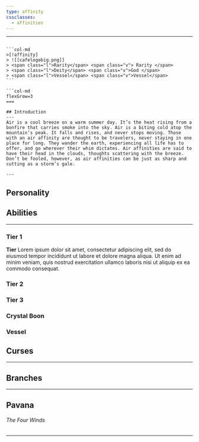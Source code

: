 ```yaml
---
type: affinity
cssclasses:
  - affinities
---
```


---

````col

```col-md
>[!affinity]
> ![[cafelogobig.png]]
> <span class="l">Rarity</span> <span class="v"> Rarity </span>
> <span class="l">Deity</span> <span class="v">God </span>
> <span class="l">Vessel</span> <span class="v">Vessel</span>
```

```col-md
flexGrow=3
===

## Introduction
---
Air is a cool breeze on a warm summer day. It’s the heat rising from a bonfire that carries smoke into the sky. Air is a biting cold atop the mountain’s peak. It falls and rises, and never stops moving. Those with an air affinity are thought to be travelers, never staying in one place for long. They wander the earth, experiencing all life has to offer, and go wherever their whim dictates. Air affinities are said to have their head in the clouds, thoughts scattering with the breeze. Don’t be fooled, however, as air affinities can be just as sharp and cutting as a storm’s gale. 

---
````

## Personality

## Abilities 
---

### Tier 1

**Tier**
Lorem ipsum dolor sit amet, consectetur adipiscing elit, sed do eiusmod tempor incididunt ut labore et dolore magna aliqua. Ut enim ad minim veniam, quis nostrud exercitation ullamco laboris nisi ut aliquip ex ea commodo consequat. 

### Tier 2


### Tier 3


### Crystal Boon


### Vessel


## Curses
---

## Branches
---

## Pavana
######  The Four Winds
----
